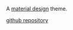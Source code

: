 A [material design](https://material.google.com) theme.

[github repository](https://github.com/bcmarinacci/theme-material)
